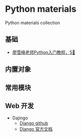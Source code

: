 # Python materials

Python materials collection

## 基础

- [廖雪峰老师Python入门教程，5🌟](https://www.liaoxuefeng.com/wiki/0014316089557264a6b348958f449949df42a6d3a2e542c000)

## 内置对象

## 常用模块

## Web 开发

- Dajingo
  - [Django github](https://github.com/django/django)
  - [Django 官方文档](https://docs.djangoproject.com/en/2.1/)  
